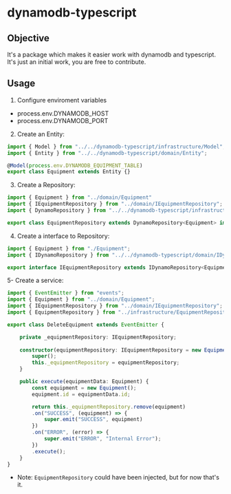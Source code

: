 dynamodb-typescript
============================

## Objective
It's a package which makes it easier work with dynamodb and typescript. 
It's just an initial work, you are free to contribute.

## Usage
1. Configure enviroment variables
 - process.env.DYNAMODB_HOST
 - process.env.DYNAMODB_PORT

2. Create an Entity:

```typescript
import { Model } from "../../dynamodb-typescript/infrastructure/Model";
import { Entity } from "../../dynamodb-typescript/domain/Entity";

@Model(process.env.DYNAMODB_EQUIPMENT_TABLE)
export class Equipment extends Entity {}
```
3. Create a Repository:

```typescript
import { Equipment } from "../domain/Equipment"
import { IEquipmentRepository } from "../domain/IEquipmentRepository";
import { DynamoRepository } from "../../dynamodb-typescript/infrastructure/DynamoRepository";

export class EquipmentRepository extends DynamoRepository<Equipment> implements IEquipmentRepository {}
```

4. Create a interface to Repository:
```typescript
import { Equipment } from "./Equipment";
import { IDynamoRepository } from "../../dynamodb-typescript/domain/IDynamoRepository";

export interface IEquipmentRepository extends IDynamoRepository<Equipment>  { }
```

5- Create a service:
```typescript
import { EventEmitter } from "events";
import { Equipment } from "../domain/Equipment";
import { IEquipmentRepository } from "../domain/IEquipmentRepository";
import { EquipmentRepository } from "../infrastructure/EquipmentRepository";

export class DeleteEquipment extends EventEmitter {

    private _equipmentRepository: IEquipmentRepository;
    
    constructor(equipmentRepository: IEquipmentRepository = new EquipmentRepository()) {
        super();
        this._equipmentRepository = equipmentRepository; 
    }

    public execute(equipmentData: Equipment) {
        const equipment = new Equipment();
        equipment.id = equipmentData.id;

        return this._equipmentRepository.remove(equipment)
        .on("SUCCESS", (equipment) => {
            super.emit("SUCCESS", equipment)
        })
        .on("ERROR", (error) => {
            super.emit("ERROR", "Internal Error");
        })
        .execute();
    }
}
```

- Note: `EquipmentRepository` could have been injected, but for now that's it.

